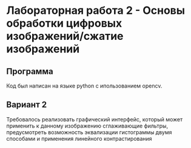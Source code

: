 # Лабораторная работа 2 - Основы обработки цифровых изображений/сжатие изображений
## Программа
Код был написан на языке python с ипользованием opencv. 
## Вариант 2 
Требовалось реализовать графический интерфейс, который может применить к данному изображению сглаживающие фильтры, предусмотреть возможность эквализации гистограммы двумя способами и применения линейного контрастирования

